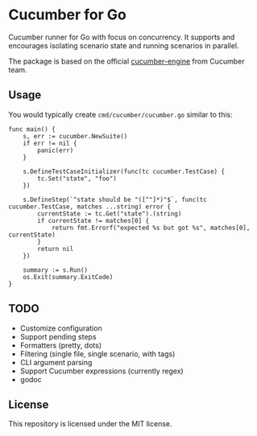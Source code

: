 # Cucumber for Go

Cucumber runner for Go with focus on concurrency. It supports and encourages isolating scenario state and running scenarios in parallel.

The package is based on the official [cucumber-engine](https://github.com/cucumber/cucumber-engine) from Cucumber team.

## Usage

You would typically create `cmd/cucumber/cucumber.go` similar to this:

```golang
func main() {
    s, err := cucumber.NewSuite()
    if err != nil {
        panic(err)
    }

    s.DefineTestCaseInitializer(func(tc cucumber.TestCase) {
        tc.Set("state", "foo")
    })

    s.DefineStep(`^state should be "([^"]*)"$`, func(tc cucumber.TestCase, matches ...string) error {
        currentState := tc.Get("state").(string)
        if currentState != matches[0] {
            return fmt.Errorf("expected %s but got %s", matches[0], currentState)
        }
        return nil
    })

    summary := s.Run()
    os.Exit(summary.ExitCode)
}
```

## TODO

* Customize configuration
* Support pending steps
* Formatters (pretty, dots)
* Filtering (single file, single scenario, with tags)
* CLI argument parsing
* Support Cucumber expressions (currently regex)
* godoc

## License

This repository is licensed under the MIT license.

